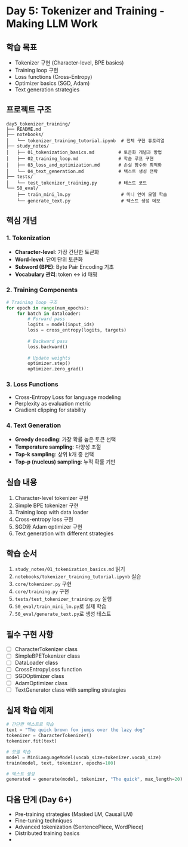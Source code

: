 # Day 5: Tokenizer and Training - Making LLM Work

## 학습 목표
- Tokenizer 구현 (Character-level, BPE basics)
- Training loop 구현
- Loss functions (Cross-Entropy)
- Optimizer basics (SGD, Adam)
- Text generation strategies

## 프로젝트 구조
```
day5_tokenizer_training/
├── README.md
├── notebooks/
│   └── tokenizer_training_tutorial.ipynb  # 전체 구현 튜토리얼
├── study_notes/
│   ├── 01_tokenization_basics.md         # 토큰화 개념과 방법
│   ├── 02_training_loop.md               # 학습 루프 구현
│   ├── 03_loss_and_optimization.md       # 손실 함수와 최적화
│   └── 04_text_generation.md             # 텍스트 생성 전략
├── tests/
│   └── test_tokenizer_training.py        # 테스트 코드
└── 50_eval/
    ├── train_mini_lm.py                   # 미니 언어 모델 학습
    └── generate_text.py                   # 텍스트 생성 데모
```

## 핵심 개념

### 1. Tokenization
- **Character-level**: 가장 간단한 토큰화
- **Word-level**: 단어 단위 토큰화
- **Subword (BPE)**: Byte Pair Encoding 기초
- **Vocabulary 관리**: token ↔ id 매핑

### 2. Training Components
```python
# Training loop 구조
for epoch in range(num_epochs):
    for batch in dataloader:
        # Forward pass
        logits = model(input_ids)
        loss = cross_entropy(logits, targets)
        
        # Backward pass
        loss.backward()
        
        # Update weights
        optimizer.step()
        optimizer.zero_grad()
```

### 3. Loss Functions
- Cross-Entropy Loss for language modeling
- Perplexity as evaluation metric
- Gradient clipping for stability

### 4. Text Generation
- **Greedy decoding**: 가장 확률 높은 토큰 선택
- **Temperature sampling**: 다양성 조절
- **Top-k sampling**: 상위 k개 중 선택
- **Top-p (nucleus) sampling**: 누적 확률 기반

## 실습 내용
1. Character-level tokenizer 구현
2. Simple BPE tokenizer 구현
3. Training loop with data loader
4. Cross-entropy loss 구현
5. SGD와 Adam optimizer 구현
6. Text generation with different strategies

## 학습 순서
1. `study_notes/01_tokenization_basics.md` 읽기
2. `notebooks/tokenizer_training_tutorial.ipynb` 실습
3. `core/tokenizer.py` 구현
4. `core/training.py` 구현
5. `tests/test_tokenizer_training.py` 실행
6. `50_eval/train_mini_lm.py`로 실제 학습
7. `50_eval/generate_text.py`로 생성 테스트

## 필수 구현 사항
- [ ] CharacterTokenizer class
- [ ] SimpleBPETokenizer class
- [ ] DataLoader class
- [ ] CrossEntropyLoss function
- [ ] SGDOptimizer class
- [ ] AdamOptimizer class
- [ ] TextGenerator class with sampling strategies

## 실제 학습 예제
```python
# 간단한 텍스트로 학습
text = "The quick brown fox jumps over the lazy dog"
tokenizer = CharacterTokenizer()
tokenizer.fit(text)

# 모델 학습
model = MiniLanguageModel(vocab_size=tokenizer.vocab_size)
train(model, text, tokenizer, epochs=100)

# 텍스트 생성
generated = generate(model, tokenizer, "The quick", max_length=20)
```

## 다음 단계 (Day 6+)
- Pre-training strategies (Masked LM, Causal LM)
- Fine-tuning techniques
- Advanced tokenization (SentencePiece, WordPiece)
- Distributed training basics
- 